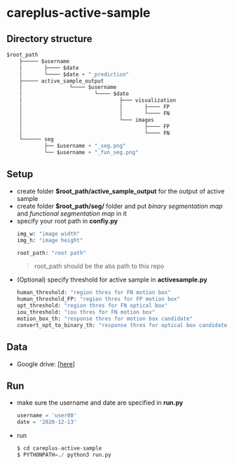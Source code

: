 # careplus-active-sample

## Directory structure

```python
$root_path
    ├───── $username
    │       ├──── $date
    │       └──── $date + "_prediction"
    ├───── active_sample_output
    │               └──── $username
    │                       └──── $date
    │                               ├─── visualization
    │                               │       ├──── FP
    │                               │       └──── FN
    │                               └─── images
    │                                       ├──── FP
    │                                       └──── FN
    └────── seg
            ├── $username + "_seg.png"
            └── $username + "_fun_seg.png"
```

## Setup

- create folder **$root_path/active_sample_output** for the output of active sample
- create folder **$root_path/seg/** folder and put *binary segmentation map* and *functional segmentation map* in it
- specify your root path in **confiy.py**
    ```python
    img_w: "image width"
    img_h: "image height"

    root_path: "root path"
    ```
    > root_path should be the abs path to this repo
- (Optional) specify threshold for active sample in **activesample.py**
    ```python
    human_threshold: "region thres for FN motion box"
    human_threshold_FP: "region thres for FP motion box"
    opt_threshold: "region thres for FN optical box"
    iou_threshold: "iou thres for FN motion box"
    motion_box_th: "response thres for motion box candidate"
    convert_opt_to_binary_th: "response thres for optical box candidate"
    ```

## Data

- Google drive: [[here](https://drive.google.com/drive/folders/1c8dtQUZWjgXzx13lMWF_x3GPogIbsSfl?usp=sharing)]

## Run

- make sure the username and date are specified in **run.py**
    ```python
    username = 'user00'
    date = '2020-12-13'
    ```
- run
    ```python
    $ cd careplus-active-sample
    $ PYTHONPATH=./ python3 run.py
    ```
